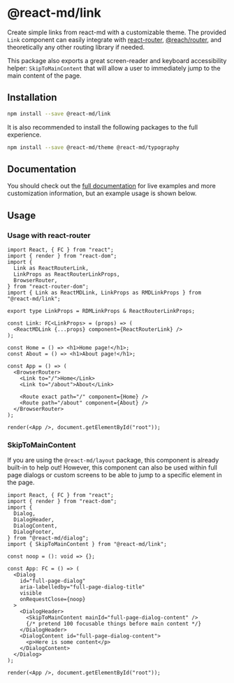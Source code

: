 # @react-md/link

Create simple links from react-md with a customizable theme. The provided `Link`
component can easily integrate with
[react-router](https://github.com/ReactTraining/react-router),
[@reach/router](https://github.com/reach/router), and theoretically any other
routing library if needed.

This package also exports a great screen-reader and keyboard accessibility
helper: `SkipToMainContent` that will allow a user to immediately jump to the
main content of the page.

## Installation

```sh
npm install --save @react-md/link
```

It is also recommended to install the following packages to the full experience.

```sh
npm install --save @react-md/theme @react-md/typography
```

<!-- DOCS_REMOVE -->

## Documentation

You should check out the
[full documentation](https://react-md.dev/packages/link/demos) for live examples
and more customization information, but an example usage is shown below.

<!-- DOCS_REMOVE_END -->

## Usage

### Usage with react-router

```tsx
import React, { FC } from "react";
import { render } from "react-dom";
import {
  Link as ReactRouterLink,
  LinkProps as ReactRouterLinkProps,
  BrowserRouter,
} from "react-router-dom";
import { Link as ReactMDLink, LinkProps as RMDLinkProps } from "@react-md/link";

export type LinkProps = RDMLinkProps & ReactRouterLinkProps;

const Link: FC<LinkProps> = (props) => (
  <ReactMDLink {...props} component={ReactRouterLink} />
);

const Home = () => <h1>Home page!</h1>;
const About = () => <h1>About page!</h1>;

const App = () => (
  <BrowserRouter>
    <Link to="/">Home</Link>
    <Link to="/about">About</Link>

    <Route exact path="/" component={Home} />
    <Route path="/about" component={About} />
  </BrowserRouter>
);

render(<App />, document.getElementById("root"));
```

### SkipToMainContent

If you are using the `@react-md/layout` package, this component is already
built-in to help out! However, this component can also be used within full page
dialogs or custom screens to be able to jump to a specific element in the page.

```tsx
import React, { FC } from "react";
import { render } from "react-dom";
import {
  Dialog,
  DialogHeader,
  DialogContent,
  DialogFooter,
} from "@react-md/dialog";
import { SkipToMainContent } from "@react-md/link";

const noop = (): void => {};

const App: FC = () => (
  <Dialog
    id="full-page-dialog"
    aria-labelledby="full-page-dialog-title"
    visible
    onRequestClose={noop}
  >
    <DialogHeader>
      <SkipToMainContent mainId="full-page-dialog-content" />
      {/* pretend 100 focusable things before main content */}
    </DialogHeader>
    <DialogContent id="full-page-dialog-content">
      <p>Here is some content</p>
    </DialogContent>
  </Dialog>
);

render(<App />, document.getElementById("root"));
```
